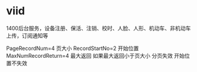 # viid

1400后台服务，设备注册、保活、注销、校时、人脸、人形、机动车、非机动车上传，订阅通知等

PageRecordNum=4 页大小
RecordStartNo=2 开始位置
MaxNumRecordReturn=4 最大返回 如果最大返回小于页大小 分页失效 开始位置不失效
